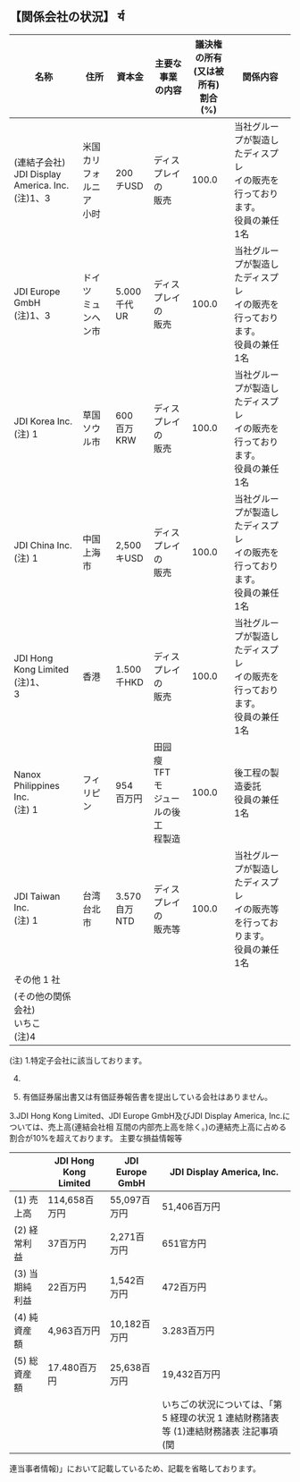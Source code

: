 ## 【関係会社の状況】 र्य

| 名称                                                | 住所                  | 資本金            | 主要な事業<br>の内容                          | 議決権の所有<br>(又は被所有)<br>割合(%) | 関係内容                                           |
|---------------------------------------------------|---------------------|----------------|---------------------------------------|----------------------------|------------------------------------------------|
| (連結子会社)<br>JDI Display<br>America. Inc.<br>(注)1、3 | 米国<br>カリフォルニア<br>小时 | 200<br>チUSD    | ディスプレイの<br>販売                         | 100.0                      | 当社グループが製造したディスプレ<br>イの販売を行っております。<br>役員の兼任 1名  |
| JDI Europe GmbH<br>(注)1、3                         | ドイツ<br>ミュンヘン市       | 5.000<br>千代UR  | ディスプレイの<br>販売                         | 100.0                      | 当社グループが製造したディスプレ<br>イの販売を行っております。<br>役員の兼任 1名  |
| JDI Korea Inc.<br>(注) 1                           | 草国<br>ソウル市          | 600<br>百万KRW   | ディスプレイの<br>販売                         | 100.0                      | 当社グループが製造したディスプレ<br>イの販売を行っております。<br>役員の兼任 1名  |
| JDI China Inc.<br>(注) 1                           | 中国<br>上海市           | 2,500<br>キUSD  | ディスプレイの<br>販売                         | 100.0                      | 当社グループが製造したディスプレ<br>イの販売を行っております。<br>役員の兼任 1名  |
| JDI Hong Kong Limited<br>(注)1、<br>3               | 香港                  | 1.500<br>千HKD  | ディスプレイの<br>販売                         | 100.0                      | 当社グループが製造したディスプレ<br>イの販売を行っております。<br>役員の兼任 1名  |
| Nanox Philippines Inc.<br>(注) 1                   | フィリピン               | 954<br>百万円     | 田园<br>瘦<br>TFT<br>モ<br>ジュールの後工<br>程製造 | 100.0                      | 後工程の製造委託<br>役員の兼任 1名                           |
| JDI Taiwan Inc.<br>(注) 1                          | 台湾<br>台北市           | 3.570<br>自万NTD | ディスプレイの<br>販売等                        | 100.0                      | 当社グループが製造したディスプレ<br>イの販売等を行っております。<br>役員の兼任 1名 |
| その他 1 社                                           |                     |                |                                       |                            |                                                |
| (その他の関係会社)<br>いちこ<br>(注)4                         |                     |                |                                       |                            |                                                |

(注) 1.特定子会社に該当しております。

4.

2. 有価証券届出書又は有価証券報告書を提出している会社はありません。

3.JDI Hong Kong Limited、JDI Europe GmbH及びJDI Display America, Inc.については、売上高(連結会社相 互間の内部売上高を除く。)の連結売上高に占める割合が10%を超えております。 主要な損益情報等

|           | JDI Hong Kong Limited | JDI Europe GmbH | JDI Display America, Inc.                         |
|-----------|-----------------------|-----------------|---------------------------------------------------|
| (1) 売上高   | 114,658百万円            | 55,097百万円       | 51,406百万円                                         |
| (2) 経常利益  | 37百万円                 | 2,271百万円        | 651官方円                                            |
| (3) 当期純利益 | 22百万円                 | 1,542百万円        | 472百万円                                            |
| (4) 純資産額  | 4,963百万円              | 10,182百万円       | 3.283百万円                                          |
| (5) 総資産額  | 17.480百万円             | 25,638百万円       | 19,432百万円                                         |
|           |                       |                 | いちごの状況については、「第5 経理の状況 1 連結財務諸表等 (1)連結財務諸表 注記事項 (関 |

連当事者情報)」において記載しているため、記載を省略しております。